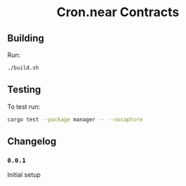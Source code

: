 <div align="center">
  <h1>
    Cron.near Contracts
  </h1>
</div>

## Building
Run:
```bash
./build.sh
```

## Testing
To test run:
```bash
cargo test --package manager -- --nocapture
```

## Changelog

### `0.0.1`

Initial setup